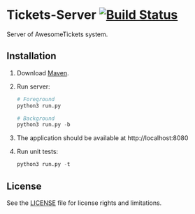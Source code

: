 # Tickets-Server [![Build Status](https://travis-ci.org/AwesomeTickets/Tickets-Server.svg?branch=master)](https://travis-ci.org/AwesomeTickets/Tickets-Server)

Server of AwesomeTickets system.

## Installation

1. Download [Maven](http://maven.apache.org/download.cgi).

2. Run server:

    ```python
    # Foreground
    python3 run.py

    # Background
    python3 run.py -b
    ```

3. The application should be available at http://localhost:8080

4. Run unit tests:

    ```python
    python3 run.py -t
    ```

## License

See the [LICENSE](./LICENSE) file for license rights and limitations.